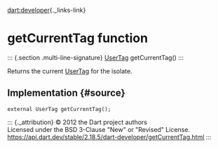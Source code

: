 [dart:developer](../dart-developer/dart-developer-library){._links-link}

getCurrentTag function
======================

::: {.section .multi-line-signature}
[UserTag](usertag-class) getCurrentTag()
:::

Returns the current [UserTag](usertag-class) for the isolate.

Implementation {#source}
--------------

``` {.language-dart data-language="dart"}
external UserTag getCurrentTag();
```

::: {._attribution}
© 2012 the Dart project authors\
Licensed under the BSD 3-Clause \"New\" or \"Revised\" License.\
<https://api.dart.dev/stable/2.18.5/dart-developer/getCurrentTag.html>
:::
